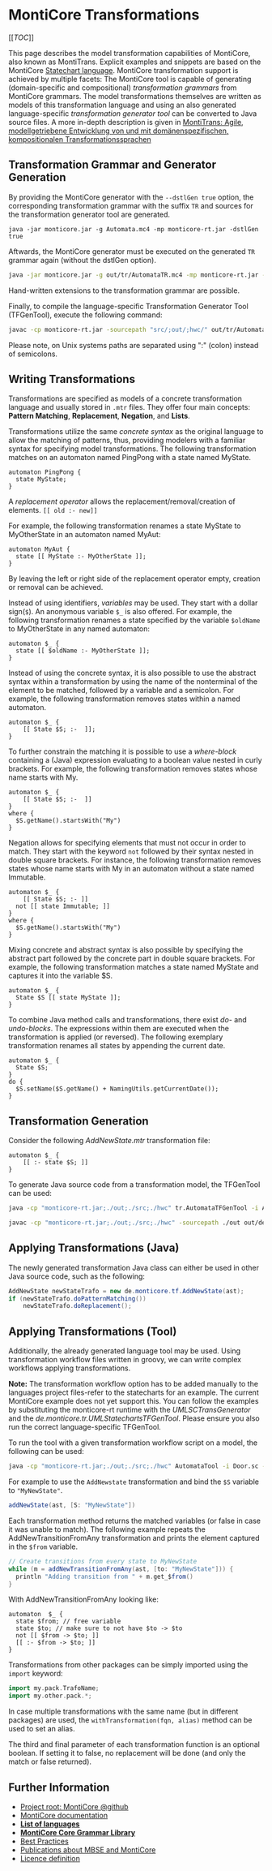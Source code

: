 <!-- (c) https://github.com/MontiCore/monticore -->

# MontiCore Transformations

[[_TOC_]]

This page describes the model transformation capabilities of MontiCore, also known as MontiTrans.
Explicit examples and snippets are based on the MontiCore [Statechart language](https://github.com/MontiCore/statecharts).
MontiCore transformation support is achieved by multiple facets:
The MontiCore tool is capable of generating (domain-specific and compositional) *transformation grammars* from MontiCore grammars.
The model transformations themselves are written as models of this transformation language 
and using an also generated language-specific *transformation generator tool* can be converted to Java source files.
A more in-depth description is given in
[MontiTrans: Agile, modellgetriebene Entwicklung von und mit domänenspezifischen, kompositionalen Transformationssprachen](https://www.se-rwth.de/phdtheses/Diss-Hoelldobler-MontiTrans-Agile-modellgetriebene-Entwicklung-von-und-mit-domaenenspezifischen-kompositionalen-Transformationssprachen.pdf)

## Transformation Grammar and Generator Generation
By providing the MontiCore generator with the `--dstlGen true` option, the corresponding transformation 
grammar with the suffix `TR` and sources for the transformation generator tool are generated.
```
java -jar monticore.jar -g Automata.mc4 -mp monticore-rt.jar -dstlGen true
```

Aftwards, the MontiCore generator must be executed on the generated `TR` grammar again (without the dstlGen option).
```bash
java -jar monticore.jar -g out/tr/AutomataTR.mc4 -mp monticore-rt.jar -dstlGen false
```

Hand-written extensions to the transformation grammar are possible.

Finally, to compile the language-specific Transformation Generator Tool (TFGenTool), execute the following command:
```bash
javac -cp monticore-rt.jar -sourcepath "src/;out/;hwc/" out/tr/AutomataTFGenTool.java
```

Please note, on Unix systems paths are separated using ":" (colon)
instead of semicolons.

## Writing Transformations
Transformations are specified as models of a concrete transformation language and usually stored in `.mtr` files.
They offer four main concepts: **Pattern Matching**, **Replacement**, **Negation**, and **Lists**.

Transformations utilize the same *concrete syntax* as the original language to allow the matching of patterns, 
thus, providing modelers with a familiar syntax for specifying model transformations.
The following transformation matches on an automaton named PingPong with a state named MyState.
```
automaton PingPong {
  state MyState;
}
```


A *replacement operator* allows the replacement/removal/creation of elements. ``[[ old :- new]]``

For example, the following transformation renames a state MyState to MyOtherState in an automaton named MyAut:
```
automaton MyAut {
  state [[ MyState :- MyOtherState ]];
}
```
By leaving the left or right side of the replacement operator empty, creation or removal can be achieved.


Instead of using identifiers, *variables* may be used. They start with a dollar sign(`$`). An anonymous variable `$_` is also offered.
For example, the following transformation renames a state specified by the variable `$oldName` to MyOtherState in any named automaton:
```
automaton $_ {
  state [[ $oldName :- MyOtherState ]];
}
```

Instead of using the concrete syntax, it is also possible to use the abstract syntax within a transformation by using the name of the nonterminal of the element to be matched,
followed by a variable and a semicolon.
For example, the following transformation removes states within a named automaton.
```
automaton $_ {
    [[ State $S; :-  ]];
}
```

To further constrain the matching it is possible to use a *where-block* containing a (Java) expression evaluating to a boolean value nested in curly brackets.
For example, the following transformation removes states whose name starts with My.
```
automaton $_ {
    [[ State $S; :-  ]]
}
where {
  $S.getName().startsWith("My")
}
```

Negation allows for specifying elements that must not occur in order to match. They start with the keyword `not` followed by their syntax nested in double square brackets.
For instance, the following transformation removes states whose name starts with My in an automaton without a state named Immutable.
```
automaton $_ {
    [[ State $S; :- ]]
  not [[ state Immutable; ]]
}
where {
  $S.getName().startsWith("My")
}
```

Mixing concrete and abstract syntax is also possible by specifying the abstract part followed by the concrete part in double square brackets.
For example, the following transformation matches a state named MyState and captures it into the variable $S.
```
automaton $_ {
  State $S [[ state MyState ]];
}
```

To combine Java method calls and transformations, there exist *do-* and *undo-blocks*.
The expressions within them are executed when the transformation is applied (or reversed).
The following exemplary transformation renames all states by appending the current date.
```
automaton $_ {
  State $S;
}
do {
  $S.setName($S.getName() + NamingUtils.getCurrentDate());
}
```

<!-- MontiCore and MontiTrans add much more transformation capabilities, 
such as assignments, foldings, lists, specific (first, last, relative,...) replacement conditions, ... -->



## Transformation Generation
Consider the following *AddNewState.mtr* transformation file:
```
automaton $_ {
    [[ :- state $S; ]]
}
```


To generate Java source code from a transformation model, the TFGenTool can be used:
```bash
java -cp "monticore-rt.jar;./out;./src;./hwc" tr.AutomataTFGenTool -i AddNewState.mtr
```

```bash
javac -cp "monticore-rt.jar;./out;./src;./hwc" -sourcepath ./out out/de/monticore/tf/AddNewState.java
```

## Applying Transformations (Java)
The newly generated transformation Java class can either be used in other Java source code, such as the following:
```java
AddNewState newStateTrafo = new de.monticore.tf.AddNewState(ast);
if (newStateTrafo.doPatternMatching())
    newStateTrafo.doReplacement();
```

## Applying Transformations (Tool)
Additionally, the already generated language tool may be used.
Using transformation workflow files written in groovy, we can write complex workflows applying transformations.

**Note:** The transformation workflow option has to be added manually to the languages project files-refer to the statecharts for an example.
The current MontiCore example does not yet support this.
You can follow the examples by substituting the monticore-rt runtime with the *UMLSCTransGenerator* and the *de.monticore.tr.UMLStatechartsTFGenTool*.
Please ensure you also run the correct language-specific TFGenTool.

To run the tool with a given transformation workflow script on a model, the following can be used:
```bash
java -cp "monticore-rt.jar;./out;./src;./hwc" AutomataTool -i Door.sc -t AddStateWorkflow.groovy -pp
```

For example to use the `AddNewstate` transformation and bind the `$S` variable to `"MyNewState"`.
```groovy
addNewState(ast, [S: "MyNewState"])
```

Each transformation method returns the matched variables (or false in case it was unable to match).
The following example repeats the AddNewTransitionFromAny transformation and prints the element captured in the `$from` variable.
```groovy
// Create transitions from every state to MyNewState
while (m = addNewTransitionFromAny(ast, [to: "MyNewState"])) {
  println "Adding transition from " + m.get_$from()
}
```

With AddNewTransitionFromAny looking like:
```mtr
automaton  $_ {
  state $from; // free variable
  state $to; // make sure to not have $to -> $to
  not [[ $from -> $to; ]]
  [[ :- $from -> $to; ]]
}
```


Transformations from other packages can be simply imported using the `import` keyword:

```groovy
import my.pack.TrafoName;
import my.other.pack.*;
```

In case multiple transformations with the same name (but in different packages) are used, 
the `withTransformation(fqn, alias)` method can be used to set an alias.

The third and final parameter of each transformation function is an optional boolean.
If setting it to false, no replacement will be done (and only the match or false returned).

## Further Information

* [Project root: MontiCore @github](https://github.com/MontiCore/monticore)
* [MontiCore documentation](http://www.monticore.de/)
* [**List of languages**](https://github.com/MontiCore/monticore/blob/dev/docs/Languages.md)
* [**MontiCore Core Grammar Library**](https://github.com/MontiCore/monticore/blob/dev/monticore-grammar/src/main/grammars/de/monticore/Grammars.md)
* [Best Practices](https://github.com/MontiCore/monticore/blob/dev/docs/BestPractices.md)
* [Publications about MBSE and MontiCore](https://www.se-rwth.de/publications/)
* [Licence definition](https://github.com/MontiCore/monticore/blob/master/00.org/Licenses/LICENSE-MONTICORE-3-LEVEL.md)

